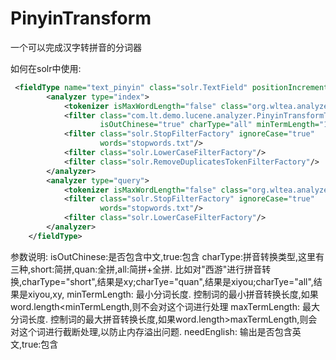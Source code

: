# PinyinTransform

一个可以完成汉字转拼音的分词器

如何在solr中使用:
```xml
 <fieldType name="text_pinyin" class="solr.TextField" positionIncrementGap="0">
        <analyzer type="index">
            <tokenizer isMaxWordLength="false" class="org.wltea.analyzer.lucene.IKTokenizerFactory"/>
            <filter class="com.lt.demo.lucene.analyzer.PinyinTransformTokenFilterFactory"
                    isOutChinese="true" charType="all" minTermLength="1"/>
            <filter class="solr.StopFilterFactory" ignoreCase="true"
                    words="stopwords.txt"/>
            <filter class="solr.LowerCaseFilterFactory"/>
            <filter class="solr.RemoveDuplicatesTokenFilterFactory"/>
        </analyzer>
        <analyzer type="query">
            <tokenizer isMaxWordLength="false" class="org.wltea.analyzer.lucene.IKTokenizerFactory"/>
            <filter class="solr.StopFilterFactory" ignoreCase="true"
                    words="stopwords.txt"/>
            <filter class="solr.LowerCaseFilterFactory"/>
        </analyzer>
    </fieldType>
 ```
 参数说明:
 isOutChinese:是否包含中文,true:包含
 charType:拼音转换类型,这里有三种,short:简拼,quan:全拼,all:简拼+全拼. 比如对"西游"进行拼音转换,charType="short",结果是xy;charTye="quan",结果是xiyou;charTye="all",结果是xiyou,xy,
 minTermLength: 最小分词长度. 控制词的最小拼音转换长度,如果word.length<minTermLength,则不会对这个词进行处理
 maxTermLength: 最大分词长度. 控制词的最大拼音转换长度,如果word.length>maxTermLength,则会对这个词进行截断处理,以防止内存溢出问题.
 needEnglish: 输出是否包含英文,true:包含

